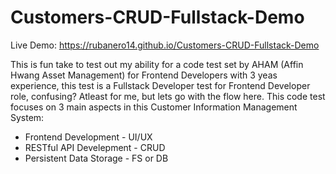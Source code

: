 # Customers-CRUD-Fullstack-Demo
Live Demo: https://rubanero14.github.io/Customers-CRUD-Fullstack-Demo

This is fun take to test out my ability for a code test set by AHAM (Affin Hwang Asset Management) for Frontend Developers with 3 yeas experience, this test is a Fullstack Developer test for Frontend Developer role, confusing? Atleast for me, but lets go with the flow here. This code test focuses on 3 main aspects in this Customer Information Management System:
- Frontend Development - UI/UX
- RESTful API Develepment - CRUD
- Persistent Data Storage - FS or DB
